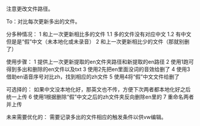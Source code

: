 注意更改文件路径。

To：对比每次更新多出的文件。

分多种情况：
1  和上一次更新相比多的文件
    1.1 多的文件没有对应中文
    1.2 有中文但是是“假”中文（未本地化或未录音）
2 和上一次更新相比少的文件（那就别删了）


使用步骤：
1 提供上一次更新提取的en文件夹路径和新提取的en路径
2 使用1跑可得到多出和删除的en文件以及txt
3 使用2先把en里面没词的音效给删了
4 使用3借助en语音序号对比zh，找到相应的zh文件
5 使用4将“假”中文文件给删了

可选择的：
如果中文没本地化好，那英文也不传，方便下次两者都本地化好之后统一上传
6 使用1根据删除“假”中文之后的zh文件夹反向删除en里的
7 重命名两者并上传

未来需要优化的：
需要记录多出的文件相应的触发条件以供vw编辑。